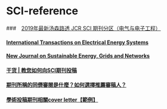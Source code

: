# SCI-reference
###　[2019年最新汤森路透 JCR SCI 期刊分区（电气与电子工程）](https://zhuanlan.zhihu.com/p/103915936)
#### [International Transactions on Electrical Energy Systems](https://mc.manuscriptcentral.com/itees)
#### [New Journal on Sustainable Energy, Grids and Networks](https://actu.epfl.ch/news/new-journal-on-sustainable-energy-grids-and-networ/)
#### [干货 | 教您如何向SCI期刊投稿](https://zhuanlan.zhihu.com/p/81579188)
#### [期刊所稱的同儕審閱是什麼？如何選擇推薦審稿人？](https://www.youtube.com/watch?time_continue=1&v=EwblTaRb54s&feature=emb_logo)
#### [學術投稿期刊相關cover letter【範例】](https://blog.xuite.net/metafun/life/59115256-%E5%AD%B8%E8%A1%93%E6%8A%95%E7%A8%BF%E6%9C%9F%E5%88%8A%E7%9B%B8%E9%97%9Ccover+letter%E3%80%90%E7%AF%84%E4%BE%8B%E3%80%91)

